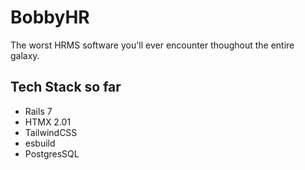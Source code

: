 # BobbyHR

The worst HRMS software you'll ever encounter thoughout the entire galaxy.

## Tech Stack so far
- Rails 7
- HTMX 2.01
- TailwindCSS
- esbuild
- PostgresSQL
